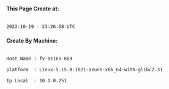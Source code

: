 
   
#### This Page Create at:

```bash

2022-10-19 - 23:26:58 UTC

```

#### Create By Machine:

```bash

Host Name : fv-az165-869

platform  : Linux-5.15.0-1021-azure-x86_64-with-glibc2.31

Ip Local  : 10.1.0.251

```

